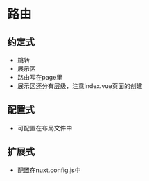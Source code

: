 <!--
 * @Description: 路由
 * @Author: zhaoyp
 * @Date: 2020-12-28 15:30:35
 * @LastEditTime: 2020-12-28 15:51:24
 * @LastEditors:  
-->
# 路由
## 约定式
* 跳转<nuxt-link></nuxt-link>
* 展示区<nuxt />
* 路由写在page里
* 展示区还分有层级，注意index.vue页面的创建

## 配置式
* 可配置在布局文件中

## 扩展式
* 配置在nuxt.config.js中